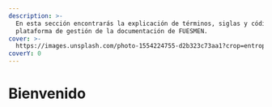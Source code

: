 ```yaml
---
description: >-
  En esta sección encontrarás la explicación de términos, siglas y códigos de la
  plataforma de gestión de la documentación de FUESMEN.
cover: >-
  https://images.unsplash.com/photo-1554224755-d2b323c73aa1?crop=entropy&cs=srgb&fm=jpg&ixid=MnwxOTcwMjR8MHwxfHNlYXJjaHw2fHxsaWJyb3N8ZW58MHx8fHwxNjQwODcwODgx&ixlib=rb-1.2.1&q=85
coverY: 0
---
```


# Bienvenido


